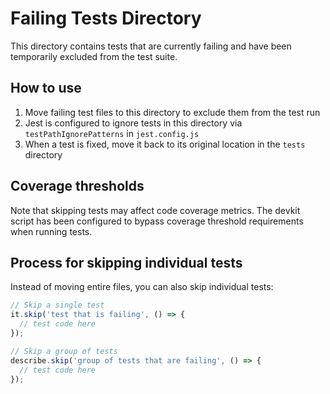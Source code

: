 # Failing Tests Directory

This directory contains tests that are currently failing and have been temporarily excluded from the test suite.

## How to use

1. Move failing test files to this directory to exclude them from the test run
2. Jest is configured to ignore tests in this directory via `testPathIgnorePatterns` in `jest.config.js`
3. When a test is fixed, move it back to its original location in the `tests` directory

## Coverage thresholds

Note that skipping tests may affect code coverage metrics. The devkit script has been configured to bypass coverage threshold requirements when running tests.

## Process for skipping individual tests

Instead of moving entire files, you can also skip individual tests:

```javascript
// Skip a single test
it.skip('test that is failing', () => {
  // test code here
});

// Skip a group of tests
describe.skip('group of tests that are failing', () => {
  // test code here
});
```
